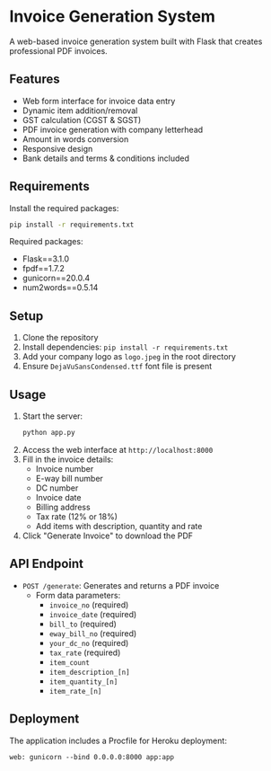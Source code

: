 # Invoice Generation System

A web-based invoice generation system built with Flask that creates professional PDF invoices.

## Features

- Web form interface for invoice data entry
- Dynamic item addition/removal
- GST calculation (CGST & SGST)
- PDF invoice generation with company letterhead
- Amount in words conversion
- Responsive design
- Bank details and terms & conditions included

## Requirements

Install the required packages:

```sh
pip install -r requirements.txt
```

Required packages:
- Flask==3.1.0
- fpdf==1.7.2
- gunicorn==20.0.4
- num2words==0.5.14

## Setup

1. Clone the repository
2. Install dependencies: `pip install -r requirements.txt`
3. Add your company logo as `logo.jpeg` in the root directory
4. Ensure `DejaVuSansCondensed.ttf` font file is present

## Usage

1. Start the server:
    ```sh
    python app.py
    ```
2. Access the web interface at `http://localhost:8000`
3. Fill in the invoice details:
    - Invoice number
    - E-way bill number
    - DC number
    - Invoice date
    - Billing address
    - Tax rate (12% or 18%)
    - Add items with description, quantity and rate
4. Click "Generate Invoice" to download the PDF

## API Endpoint

- `POST /generate`: Generates and returns a PDF invoice
    - Form data parameters:
        - `invoice_no` (required)
        - `invoice_date` (required)
        - `bill_to` (required)
        - `eway_bill_no` (required)
        - `your_dc_no` (required)
        - `tax_rate` (required)
        - `item_count`
        - `item_description_[n]`
        - `item_quantity_[n]`
        - `item_rate_[n]`

## Deployment

The application includes a Procfile for Heroku deployment:

```
web: gunicorn --bind 0.0.0.0:8000 app:app
```
